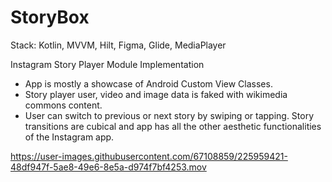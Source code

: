 # StoryBox

Stack: Kotlin, MVVM, Hilt, Figma, Glide, MediaPlayer

Instagram Story Player Module Implementation

* App is mostly a showcase of Android Custom View Classes. 
* Story player user, video and image data is faked with wikimedia commons content.
* User can switch to previous or next story by swiping or tapping. Story transitions are cubical and app has all the other aesthetic functionalities of the Instagram app.


https://user-images.githubusercontent.com/67108859/225959421-48df947f-5ae8-49e6-8e5a-d974f7bf4253.mov

